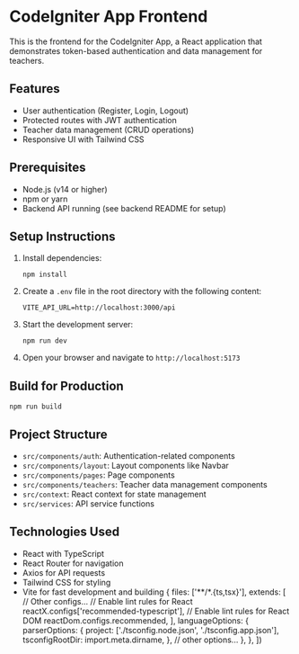 # CodeIgniter App Frontend

This is the frontend for the CodeIgniter App, a React application that demonstrates token-based authentication and data management for teachers.

## Features

- User authentication (Register, Login, Logout)
- Protected routes with JWT authentication
- Teacher data management (CRUD operations)
- Responsive UI with Tailwind CSS

## Prerequisites

- Node.js (v14 or higher)
- npm or yarn
- Backend API running (see backend README for setup)

## Setup Instructions

1. Install dependencies:
   ```
   npm install
   ```

2. Create a `.env` file in the root directory with the following content:
   ```
   VITE_API_URL=http://localhost:3000/api
   ```

3. Start the development server:
   ```
   npm run dev
   ```

4. Open your browser and navigate to `http://localhost:5173`

## Build for Production

```
npm run build
```

## Project Structure

- `src/components/auth`: Authentication-related components
- `src/components/layout`: Layout components like Navbar
- `src/components/pages`: Page components
- `src/components/teachers`: Teacher data management components
- `src/context`: React context for state management
- `src/services`: API service functions

## Technologies Used

- React with TypeScript
- React Router for navigation
- Axios for API requests
- Tailwind CSS for styling
- Vite for fast development and building
  {
    files: ['**/*.{ts,tsx}'],
    extends: [
      // Other configs...
      // Enable lint rules for React
      reactX.configs['recommended-typescript'],
      // Enable lint rules for React DOM
      reactDom.configs.recommended,
    ],
    languageOptions: {
      parserOptions: {
        project: ['./tsconfig.node.json', './tsconfig.app.json'],
        tsconfigRootDir: import.meta.dirname,
      },
      // other options...
    },
  },
])
```
